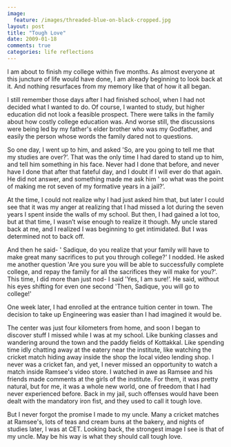 ```yaml
---
image:
  feature: /images/threaded-blue-on-black-cropped.jpg
layout: post
title: "Tough Love"
date: 2009-01-18
comments: true
categories: life reflections
---
```

I am about to finish my college within five months. As almost everyone at this juncture of life would have done, I am already beginning to look back at it. And nothing resurfaces from my memory like that of how it all began.

I still remember those days after I had finished school, when I had not decided what I wanted to do. Of course, I wanted to study, but higher education did not look a feasible prospect. There were talks in the family about how costly college education was. And worse still, the discussions were being led by my father's elder brother who was my Godfather, and easily the person whose words the family dared not to questions.

So one day, I went up to him, and asked 'So, are you going to tell me that my studies are over?’. That was the only time I had dared to stand up to him, and tell him something in his face. Never had I done that before, and never have I done that after that fateful day, and I doubt if I will ever do that again. He did not answer, and something made me ask him ' so what was the point of making me rot seven of my formative years in a jail?’.

At the time, I could not realize why I had just asked him that, but later I could see that it was my anger at realizing that I had missed a lot during the seven years I spent inside the walls of my school. But then, I had gained a lot too, but at that time, I wasn’t wise enough to realize it though. My uncle stared back at me, and I realized I was beginning to get intimidated. But I was determined not to back off.

And then he said- ' Sadique, do you realize that your family will have to make great many sacrifices to put you through college?' I nodded. He asked me another question 'Are you sure you will be able to successfully complete college, and repay the family for all the sacrifices they will make for you?'. This time, I did more than just nod- I said 'Yes, I am sure!’. He said, without his eyes shifting for even one second 'Then, Sadique, you will go to college!'

One week later, I had enrolled at the entrance tuition center in town. The decision to take up Engineering was easier than I had imagined it would be.

The center was just four kilometers from home, and soon I began to discover stuff I missed while I was at my school. Like bunking classes and wandering around the town and the paddy fields of Kottakkal. Like spending time idly chatting away at the eatery near the institute, like watching the cricket match hiding away inside the shop the local video lending shop. I never was a cricket fan, and yet, I never missed an opportunity to watch a match inside Ramsee's video store. I watched in awe as Ramsee and his friends made comments at the girls of the institute. For them, it was pretty natural, but for me, it was a whole new world, one of freedom that I had never experienced before. Back in my jail, such offenses would have been dealt with the mandatory iron fist, and they used to call it tough love.

But I never forgot the promise I made to my uncle. Many a cricket matches at Ramsee's, lots of teas and cream buns at the bakery, and nights of studies later, I was at CET. Looking back, the strongest image I see is that of my uncle. May be his way is what they should call tough love.
